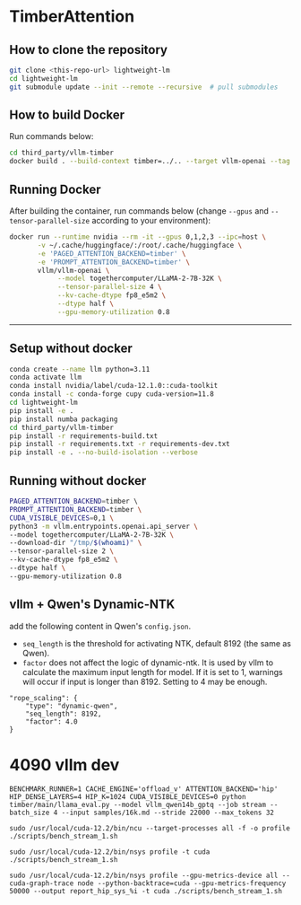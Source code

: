 # TimberAttention

## How to clone the repository

```bash
git clone <this-repo-url> lightweight-lm
cd lightweight-lm
git submodule update --init --remote --recursive  # pull submodules
````

## How to build Docker

Run commands below:

```bash
cd third_party/vllm-timber
docker build . --build-context timber=../.. --target vllm-openai --tag vllm/vllm-openai
```

## Running Docker

After building the container, run commands below (change `--gpus` and `--tensor-parallel-size` according to your environment):

```bash
docker run --runtime nvidia --rm -it --gpus 0,1,2,3 --ipc=host \
       -v ~/.cache/huggingface/:/root/.cache/huggingface \
       -e 'PAGED_ATTENTION_BACKEND=timber' \
       -e 'PROMPT_ATTENTION_BACKEND=timber' \
       vllm/vllm-openai \
            --model togethercomputer/LLaMA-2-7B-32K \
            --tensor-parallel-size 4 \
            --kv-cache-dtype fp8_e5m2 \
            --dtype half \
            --gpu-memory-utilization 0.8
```
----

## Setup without docker
```bash
conda create --name llm python=3.11
conda activate llm
conda install nvidia/label/cuda-12.1.0::cuda-toolkit
conda install -c conda-forge cupy cuda-version=11.8
cd lightweight-lm
pip install -e .
pip install numba packaging
cd third_party/vllm-timber
pip install -r requirements-build.txt
pip install -r requirements.txt -r requirements-dev.txt
pip install -e . --no-build-isolation --verbose
```

## Running without docker
```bash
PAGED_ATTENTION_BACKEND=timber \  
PROMPT_ATTENTION_BACKEND=timber \
CUDA_VISIBLE_DEVICES=0,1 \
python3 -m vllm.entrypoints.openai.api_server \
--model togethercomputer/LLaMA-2-7B-32K \
--download-dir "/tmp/$(whoami)" \
--tensor-parallel-size 2 \
--kv-cache-dtype fp8_e5m2 \
--dtype half \
--gpu-memory-utilization 0.8
```

## vllm + Qwen's Dynamic-NTK

add the following content in Qwen's `config.json`. 

- `seq_length` is the threshold for activating NTK, default 8192 (the same as Qwen).
- `factor` does not affect the logic of dynamic-ntk. It is used by vllm to calculate the maximum input length for model. If it is set to 1, warnings will occur if input is longer than 8192. Setting to 4 may be enough.

```
"rope_scaling": {
    "type": "dynamic-qwen",
    "seq_length": 8192,
    "factor": 4.0
}
```

# 4090 vllm dev
```
BENCHMARK_RUNNER=1 CACHE_ENGINE='offload_v' ATTENTION_BACKEND='hip' HIP_DENSE_LAYERS=4 HIP_K=1024 CUDA_VISIBLE_DEVICES=0 python timber/main/llama_eval.py --model vllm_qwen14b_gptq --job stream --batch_size 4 --input samples/16k.md --stride 22000 --max_tokens 32

sudo /usr/local/cuda-12.2/bin/ncu --target-processes all -f -o profile ./scripts/bench_stream_1.sh

sudo /usr/local/cuda-12.2/bin/nsys profile -t cuda ./scripts/bench_stream_1.sh

sudo /usr/local/cuda-12.2/bin/nsys profile --gpu-metrics-device all --cuda-graph-trace node --python-backtrace=cuda --gpu-metrics-frequency 50000 --output report_hip_sys_%i -t cuda ./scripts/bench_stream_1.sh
```